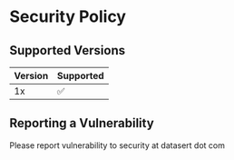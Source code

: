 # Security Policy

## Supported Versions

| Version | Supported          |
| ------- | ------------------ |
| 1x   | :white_check_mark: |

## Reporting a Vulnerability

Please report vulnerability to security at datasert dot com
